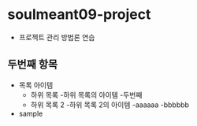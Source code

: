 # soulmeant09-project  
* 프로젝트 관리 방법론 연습


## 두번째 항목
* 목록 아이템
  + 하위 목록
    -하위 목록의 아이템
    -두번째
  + 하위 목록 2
    -하위 목록 2의 아이템
    -aaaaaa
    -bbbbbb
* sample    
